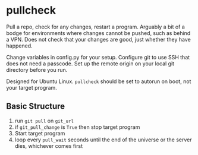 # pullcheck
Pull a repo, check for any changes, restart a program. Arguably a bit of a bodge for environments where changes cannot be pushed, such as behind a VPN. Does not check that your changes are good, just whether they have happened.

Change variables in config.py for your setup. Configure git to use SSH that does not need a passcode. Set up the remote origin on your local git directory before you run.

Designed for Ubuntu Linux. `pullcheck` should be set to autorun on boot, not your target program.  

## Basic Structure
1. run `git pull` on `git_url`
1. if `git_pull_change` is `True` then stop target program
1. Start target program
1. loop every `pull_wait` seconds until the end of the universe or the server dies, whichever comes first
